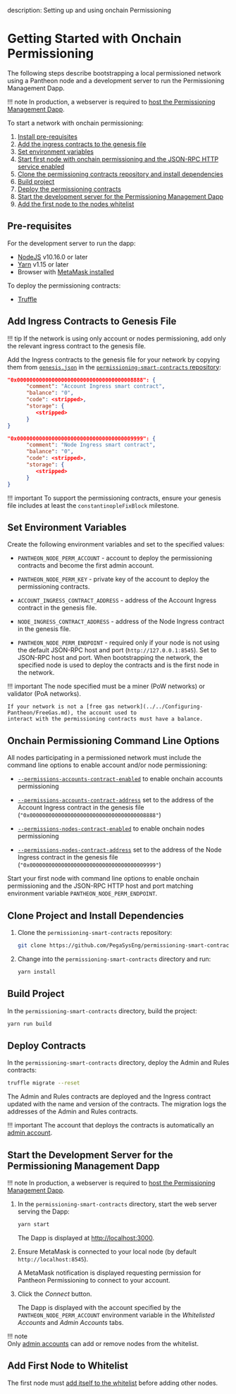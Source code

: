 description: Setting up and using onchain Permissioning
<!--- END of page meta data -->

# Getting Started with Onchain Permissioning 

The following steps describe bootstrapping a local permissioned network using a Pantheon node and a 
development server to run the Permissioning Management Dapp. 

!!! note 
    In production, a webserver is required to [host the Permissioning Management Dapp](Production.md). 

To start a network with onchain permissioning: 

1. [Install pre-requisites](#pre-requisites) 
1. [Add the ingress contracts to the genesis file](#add-ingress-contracts-to-genesis-file) 
1. [Set environment variables](#set-environment-variables)
1. [Start first node with onchain permissioning and the JSON-RPC HTTP service enabled](#onchain-permissioning-command-line-options) 
1. [Clone the permissioning contracts repository and install dependencies](#clone-contracts-and-install-dependencies) 
1. [Build project](#build-project)
1. [Deploy the permissioning contracts](#deploy-contracts) 
1. [Start the development server for the Permissioning Management Dapp](#start-the-permissioning-management-dapp) 
1. [Add the first node to the nodes whitelist](#update-nodes-whitelist)

## Pre-requisites 

For the development server to run the dapp: 

* [NodeJS](https://nodejs.org/en/) v10.16.0 or later 
* [Yarn](https://yarnpkg.com/en/) v1.15 or later
* Browser with [MetaMask installed](https://metamask.io/)

To deploy the permissioning contracts: 

* [Truffle](https://truffleframework.com/docs/truffle/getting-started/installation)

## Add Ingress Contracts to Genesis File

!!! tip 
    If the network is using only account or nodes permissioning, add only the relevant ingress contract to the
    genesis file. 

Add the Ingress contracts to the genesis file for your network by copying them from [`genesis.json`](https://github.com/PegaSysEng/permissioning-smart-contracts/blob/master/genesis.json) 
in the [`permissioning-smart-contracts` repository](https://github.com/PegaSysEng/permissioning-smart-contracts): 
   
```json
"0x0000000000000000000000000000000000008888": {
      "comment": "Account Ingress smart contract",
      "balance": "0",
      "code": <stripped>,
      "storage": {
         <stripped>
      }
}

"0x0000000000000000000000000000000000009999": {
      "comment": "Node Ingress smart contract",
      "balance": "0",
      "code": <stripped>,
      "storage": {
         <stripped>
      }
}
```

!!! important 
    To support the permissioning contracts, ensure your genesis file includes at least the `constantinopleFixBlock` milestone. 

## Set Environment Variables 

Create the following environment variables and set to the specified values: 

* `PANTHEON_NODE_PERM_ACCOUNT` - account to deploy the permissioning contracts and become the first admin account. 

* `PANTHEON_NODE_PERM_KEY` - private key of the account to deploy the permissioning contracts.

* `ACCOUNT_INGRESS_CONTRACT_ADDRESS` - address of the Account Ingress contract in the genesis file.  

* `NODE_INGRESS_CONTRACT_ADDRESS` - address of the Node Ingress contract in the genesis file.  

* `PANTHEON_NODE_PERM_ENDPOINT` - required only if your node is not using the default JSON-RPC host and port (`http://127.0.0.1:8545`). 
Set to JSON-RPC host and port. When bootstrapping the network, the specified node is used to deploy the contracts and is the first node
in the network. 

!!! important 
    The node specified must be a miner (PoW networks) or validator (PoA networks).
    
    If your network is not a [free gas network](../../Configuring-Pantheon/FreeGas.md), the account used to 
    interact with the permissioning contracts must have a balance. 

## Onchain Permissioning Command Line Options
   
All nodes participating in a permissioned network must include the command line options to enable account and/or
node permissioning: 

* [`--permissions-accounts-contract-enabled`](../../Reference/Pantheon-CLI-Syntax.md#permissions-accounts-contract-enabled)
to enable onchain accounts permissioning
          
* [`--permissions-accounts-contract-address`](../../Reference/Pantheon-CLI-Syntax.md#permissions-accounts-contract-address)
set to the address of the Account Ingress contract in the genesis file (`"0x0000000000000000000000000000000000008888"`)

* [`--permissions-nodes-contract-enabled`](../../Reference/Pantheon-CLI-Syntax.md#permissions-nodes-contract-enabled)
to enable onchain nodes permissioning

* [`--permissions-nodes-contract-address`](../../Reference/Pantheon-CLI-Syntax.md#permissions-nodes-contract-address)
set to the address of the Node Ingress contract in the genesis file (`"0x0000000000000000000000000000000000009999"`)  

Start your first node with command line options to enable onchain permissioning and the JSON-RPC HTTP host and port 
matching environment variable `PANTHEON_NODE_PERM_ENDPOINT`. 

## Clone Project and Install Dependencies 

1. Clone the `permissioning-smart-contracts` repository: 

    ```bash 
    git clone https://github.com/PegaSysEng/permissioning-smart-contracts.git
    ```

1. Change into the `permissioning-smart-contracts` directory and run:  

    ```bash
    yarn install
    ```
    
## Build Project

In the `permissioning-smart-contracts` directory, build the project:

```bash
yarn run build
```

## Deploy Contracts 
    
In the `permissioning-smart-contracts` directory, deploy the Admin and Rules contracts: 

```bash
truffle migrate --reset
```

The Admin and Rules contracts are deployed and the Ingress contract updated with the name and version of the contracts. 
The migration logs the addresses of the Admin and Rules contracts. 

!!! important 
    The account that deploys the contracts is automatically an [admin account](#update-accounts-or-admin-accounts-whitelists). 

## Start the Development Server for the Permissioning Management Dapp

!!! note 
    In production, a webserver is required to [host the Permissioning Management Dapp](Production.md). 

1. In the `permissioning-smart-contracts` directory, start the web server serving the Dapp: 

    ```bash
    yarn start
    ```

    The Dapp is displayed at [http://localhost:3000](http://localhost:3000). 

1. Ensure MetaMask is connected to your local node (by default `http://localhost:8545`). 

    A MetaMask notification is displayed requesting permission for Pantheon Permissioning to 
   connect to your account. 

1. Click the _Connect_ button. 

    The Dapp is displayed with the account specified by the `PANTHEON_NODE_PERM_ACCOUNT` environment variable 
   in the _Whitelisted Accounts_ and _Admin Accounts_ tabs. 

!!! note  
    Only [admin accounts](#update-accounts-or-admin-accounts-whitelists) can add or remove nodes from the whitelist. 

## Add First Node to Whitelist 

The first node must [add itself to the whitelist](Updating-Whitelists.md#update-nodes-whitelist) before adding other nodes.


